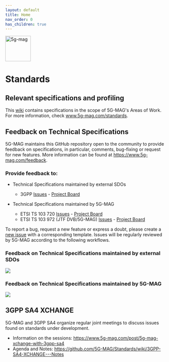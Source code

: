 ```yaml
---
layout: default
title: Home
nav_order: 0
has_children: true
---
```


<img src="{{site.baseurl}}/assets/images/5g-mag-logo-with-text.png" alt="5g-mag" style="height:80px">

# Standards

## Relevant specifications and profiling
This [wiki](https://github.com/5G-MAG/Standards/wiki) contains specifications in the scope of 5G-MAG's Areas of Work.
For more information, check www.5g-mag.com/standards.

## Feedback on Technical Specifications
5G-MAG maintains this GitHub repository open to the community to provide feedback on specifications, in particular, comments, bug-fixing or request for new features.
More information can be found at https://www.5g-mag.com/feedback.

### Provide feedback to:
- Technical Specifications maintained by external SDOs
  - 3GPP [Issues](https://github.com/5G-MAG/Standards/issues?q=is%3Aopen%20is%3Aissue%20project%3A5g-mag%2F33) - [Project Board](https://github.com/orgs/5G-MAG/projects/33)

- Technical Specifications maintained by 5G-MAG
  - ETSI TS 103 720 [Issues](https://github.com/5G-MAG/Standards/issues?q=is%3Aopen+is%3Aissue+project%3A5g-mag%2F32) - [Project Board](https://github.com/orgs/5G-MAG/projects/32)
  - ETSI TS 103 972 (JTF DVB/5G-MAG) [Issues](https://github.com/5G-MAG/Standards/issues?q=is%3Aopen+is%3Aissue+project%3A5g-mag%2F31) - [Project Board](https://github.com/orgs/5G-MAG/projects/31)

To report a bug, request a new feature or express a doubt, please create a [new issue](https://github.com/5G-MAG/Standards/issues/new/choose) with a corresponding template. Issues will be regularly reviewed by 5G-MAG according to the following workflows.

### Feedback on Technical Specifications maintained by external SDOs
![](https://static.wixstatic.com/media/7898a9_30ba00fb9e99459d89bff92cc40d0f5c~mv2.png/v1/fill/w_942,h_451,al_c,q_90,enc_auto/Loop1.png)

### Feedback on Technical Specifications maintained by 5G-MAG
![](https://static.wixstatic.com/media/7898a9_42bece6a420549b9ab9a250817a73367~mv2.png/v1/fill/w_955,h_374,al_c,lg_1,q_85,enc_auto/Loop2.png)

## 3GPP SA4 XCHANGE
5G-MAG and 3GPP SA4 organize regular joint meetings to discuss issues found on standards under development.
- Information on the sessions: https://www.5g-mag.com/post/5g-mag-xchange-with-3gpp-sa4
- Agenda and Notes: https://github.com/5G-MAG/Standards/wiki/3GPP-SA4-XCHANGE---Notes
